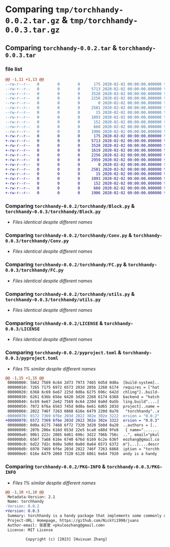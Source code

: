 # Comparing `tmp/torchhandy-0.0.2.tar.gz` & `tmp/torchhandy-0.0.3.tar.gz`

## Comparing `torchhandy-0.0.2.tar` & `torchhandy-0.0.3.tar`

### file list

```diff
@@ -1,11 +1,13 @@
--rw-r--r--   0        0        0      175 2020-02-02 00:00:00.000000 torchhandy-0.0.2/.pypirc
--rw-r--r--   0        0        0     5713 2020-02-02 00:00:00.000000 torchhandy-0.0.2/torchhandy/Block.py
--rw-r--r--   0        0        0     3528 2020-02-02 00:00:00.000000 torchhandy-0.0.2/torchhandy/Conv.py
--rw-r--r--   0        0        0     2256 2020-02-02 00:00:00.000000 torchhandy-0.0.2/torchhandy/FC.py
--rw-r--r--   0        0        0        0 2020-02-02 00:00:00.000000 torchhandy-0.0.2/torchhandy/__init__.py
--rw-r--r--   0        0        0     2581 2020-02-02 00:00:00.000000 torchhandy-0.0.2/torchhandy/utils.py
--rw-r--r--   0        0        0       15 2020-02-02 00:00:00.000000 torchhandy-0.0.2/.gitignore
--rw-r--r--   0        0        0     1093 2020-02-02 00:00:00.000000 torchhandy-0.0.2/LICENSE
--rw-r--r--   0        0        0      152 2020-02-02 00:00:00.000000 torchhandy-0.0.2/README.md
--rw-r--r--   0        0        0      660 2020-02-02 00:00:00.000000 torchhandy-0.0.2/pyproject.toml
--rw-r--r--   0        0        0     1906 2020-02-02 00:00:00.000000 torchhandy-0.0.2/PKG-INFO
+-rw-r--r--   0        0        0      175 2020-02-02 00:00:00.000000 torchhandy-0.0.3/.pypirc
+-rw-r--r--   0        0        0     5713 2020-02-02 00:00:00.000000 torchhandy-0.0.3/torchhandy/Block.py
+-rw-r--r--   0        0        0     3528 2020-02-02 00:00:00.000000 torchhandy-0.0.3/torchhandy/Conv.py
+-rw-r--r--   0        0        0     1619 2020-02-02 00:00:00.000000 torchhandy-0.0.3/torchhandy/Diffusion.py
+-rw-r--r--   0        0        0     2256 2020-02-02 00:00:00.000000 torchhandy-0.0.3/torchhandy/FC.py
+-rw-r--r--   0        0        0     2959 2020-02-02 00:00:00.000000 torchhandy-0.0.3/torchhandy/Parallel.py
+-rw-r--r--   0        0        0        0 2020-02-02 00:00:00.000000 torchhandy-0.0.3/torchhandy/__init__.py
+-rw-r--r--   0        0        0     2581 2020-02-02 00:00:00.000000 torchhandy-0.0.3/torchhandy/utils.py
+-rw-r--r--   0        0        0       15 2020-02-02 00:00:00.000000 torchhandy-0.0.3/.gitignore
+-rw-r--r--   0        0        0     1093 2020-02-02 00:00:00.000000 torchhandy-0.0.3/LICENSE
+-rw-r--r--   0        0        0      152 2020-02-02 00:00:00.000000 torchhandy-0.0.3/README.md
+-rw-r--r--   0        0        0      660 2020-02-02 00:00:00.000000 torchhandy-0.0.3/pyproject.toml
+-rw-r--r--   0        0        0     1906 2020-02-02 00:00:00.000000 torchhandy-0.0.3/PKG-INFO
```

### Comparing `torchhandy-0.0.2/torchhandy/Block.py` & `torchhandy-0.0.3/torchhandy/Block.py`

 * *Files identical despite different names*

### Comparing `torchhandy-0.0.2/torchhandy/Conv.py` & `torchhandy-0.0.3/torchhandy/Conv.py`

 * *Files identical despite different names*

### Comparing `torchhandy-0.0.2/torchhandy/FC.py` & `torchhandy-0.0.3/torchhandy/FC.py`

 * *Files identical despite different names*

### Comparing `torchhandy-0.0.2/torchhandy/utils.py` & `torchhandy-0.0.3/torchhandy/utils.py`

 * *Files identical despite different names*

### Comparing `torchhandy-0.0.2/LICENSE` & `torchhandy-0.0.3/LICENSE`

 * *Files identical despite different names*

### Comparing `torchhandy-0.0.2/pyproject.toml` & `torchhandy-0.0.3/pyproject.toml`

 * *Files 1% similar despite different names*

```diff
@@ -1,15 +1,15 @@
 00000000: 5b62 7569 6c64 2d73 7973 7465 6d5d 0d0a  [build-system]..
 00000010: 7265 7175 6972 6573 203d 205b 2268 6174  requires = ["hat
 00000020: 6368 6c69 6e67 225d 0d0a 6275 696c 642d  chling"]..build-
 00000030: 6261 636b 656e 6420 3d20 2268 6174 6368  backend = "hatch
 00000040: 6c69 6e67 2e62 7569 6c64 220d 0a0d 0a5b  ling.build"....[
 00000050: 7072 6f6a 6563 745d 0d0a 6e61 6d65 203d  project]..name =
 00000060: 2022 746f 7263 6868 616e 6479 220d 0a76   "torchhandy"..v
-00000070: 6572 7369 6f6e 203d 2022 302e 302e 3222  ersion = "0.0.2"
+00000070: 6572 7369 6f6e 203d 2022 302e 302e 3322  ersion = "0.0.3"
 00000080: 0d0a 6175 7468 6f72 7320 3d20 5b0d 0a20  ..authors = [.. 
 00000090: 207b 206e 616d 653d 22e5 bca0 e88d 9fe8   { name=".......
 000000a0: 90b1 222c 2065 6d61 696c 3d22 706b 756c  ..", email="pkul
 000000b0: 656f 7a68 616e 6740 676d 6169 6c2e 636f  eozhang@gmail.co
 000000c0: 6d22 7d2c 0d0a 5d0d 0a0d 0a64 6573 6372  m"},..]....descr
 000000d0: 6970 7469 6f6e 203d 2022 746f 7263 6868  iption = "torchh
 000000e0: 616e 6479 2069 7320 6120 6861 6e64 7920  andy is a handy
```

### Comparing `torchhandy-0.0.2/PKG-INFO` & `torchhandy-0.0.3/PKG-INFO`

 * *Files 1% similar despite different names*

```diff
@@ -1,10 +1,10 @@
 Metadata-Version: 2.1
 Name: torchhandy
-Version: 0.0.2
+Version: 0.0.3
 Summary: torchhandy is a handy package that implements some commonly used modules and function.
 Project-URL: Homepage, https://github.com/NickYi1990/juans
 Author-email: 张荟萱 <pkuleozhang@gmail.com>
 License: MIT License
         
         Copyright (c) [2023] [Huixuan Zhang]
```

